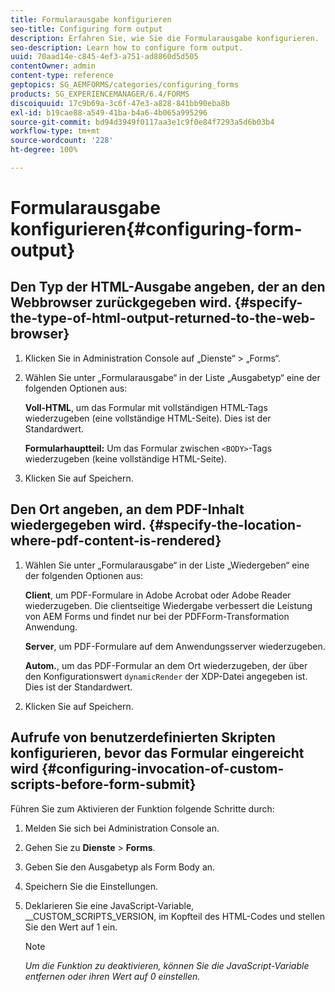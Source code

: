 ```yaml
---
title: Formularausgabe konfigurieren
seo-title: Configuring form output
description: Erfahren Sie, wie Sie die Formularausgabe konfigurieren.
seo-description: Learn how to configure form output.
uuid: 70aad14e-c845-4ef3-a751-ad8860d5d505
contentOwner: admin
content-type: reference
geptopics: SG_AEMFORMS/categories/configuring_forms
products: SG_EXPERIENCEMANAGER/6.4/FORMS
discoiquuid: 17c9b69a-3c6f-47e3-a828-841bb90eba8b
exl-id: b19cae88-a549-41ba-b4a6-4b065a995296
source-git-commit: bd94d3949f0117aa3e1c9f0e84f7293a5d6b03b4
workflow-type: tm+mt
source-wordcount: '228'
ht-degree: 100%

---
```


# Formularausgabe konfigurieren{#configuring-form-output}

## Den Typ der HTML-Ausgabe angeben, der an den Webbrowser zurückgegeben wird. {#specify-the-type-of-html-output-returned-to-the-web-browser}

1. Klicken Sie in Administration Console auf „Dienste“ > „Forms“.
1. Wählen Sie unter „Formularausgabe“ in der Liste „Ausgabetyp“ eine der folgenden Optionen aus:

   **Voll-HTML**, um das Formular mit vollständigen HTML-Tags wiederzugeben (eine vollständige HTML-Seite). Dies ist der Standardwert.

   **Formularhauptteil:** Um das Formular zwischen `<BODY>`-Tags wiederzugeben (keine vollständige HTML-Seite).

1. Klicken Sie auf Speichern.

## Den Ort angeben, an dem PDF-Inhalt wiedergegeben wird. {#specify-the-location-where-pdf-content-is-rendered}

1. Wählen Sie unter „Formularausgabe“ in der Liste „Wiedergeben“ eine der folgenden Optionen aus:

   **Client**, um PDF-Formulare in Adobe Acrobat oder Adobe Reader wiederzugeben. Die clientseitige Wiedergabe verbessert die Leistung von AEM Forms und findet nur bei der PDFForm-Transformation Anwendung.

   **Server**, um PDF-Formulare auf dem Anwendungsserver wiederzugeben.

   **Autom.**, um das PDF-Formular an dem Ort wiederzugeben, der über den Konfigurationswert `dynamicRender` der XDP-Datei angegeben ist. Dies ist der Standardwert.

1. Klicken Sie auf Speichern.

## Aufrufe von benutzerdefinierten Skripten konfigurieren, bevor das Formular eingereicht wird {#configuring-invocation-of-custom-scripts-before-form-submit}

Führen Sie zum Aktivieren der Funktion folgende Schritte durch:

1. Melden Sie sich bei Administration Console an.
1. Gehen Sie zu **Dienste** > **Forms**.
1. Geben Sie den Ausgabetyp als Form Body an.
1. Speichern Sie die Einstellungen.
1. Deklarieren Sie eine JavaScript-Variable, __CUSTOM_SCRIPTS_VERSION, im Kopfteil des HTML-Codes und stellen Sie den Wert auf 1 ein.

   >[!NOTE]
   >
   >*Um die Funktion zu deaktivieren, können Sie die JavaScript-Variable entfernen oder ihren Wert auf 0 einstellen.*
